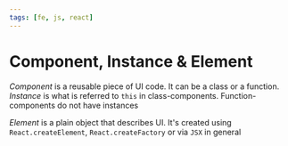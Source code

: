 ```yaml
---
tags: [fe, js, react]
---
```


# Component, Instance & Element

<!--
$$
	\text{Component}: Data \to Element \to UI
$$
-->

*Component* is a reusable piece of UI code. It can be a class or a function. *Instance* is what is referred to `this` in class-components. Function-components do not have instances

*Element* is a plain object that describes UI. It's created using `React.createElement`, `React.createFactory` or via `JSX` in general
